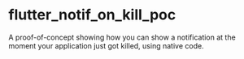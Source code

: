 # flutter_notif_on_kill_poc

A proof-of-concept showing how you can show a notification at the moment your application just got killed, using native code.
